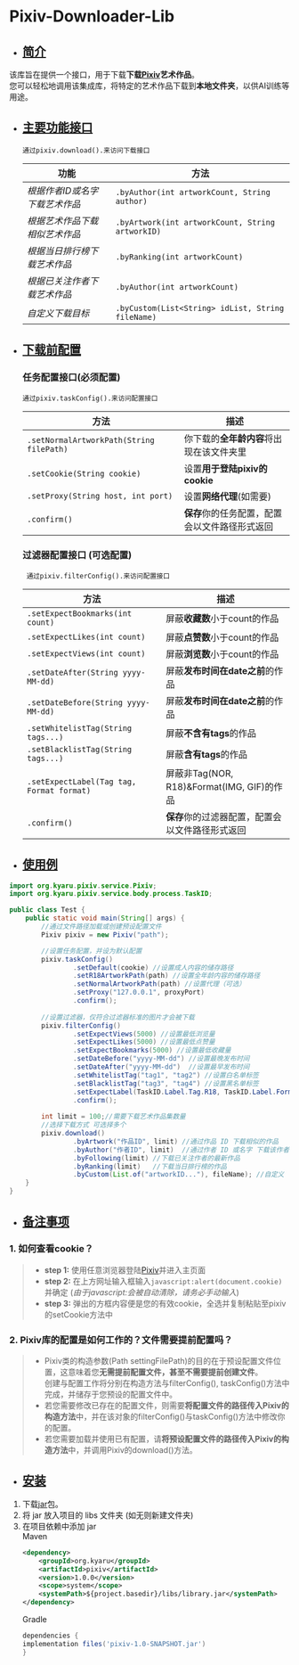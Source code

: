 # Pixiv-Downloader-Lib
- ## [简介]()
该库旨在提供一个接口，用于下载**下载[Pixiv](https://www.pixiv.net)艺术作品**。  
您可以轻松地调用该集成库，将特定的艺术作品下载到**本地文件夹**，以供AI训练等用途。
 - ## [主要功能接口]()
       通过pixiv.download().来访问下载接口
     | 功能                | 方法                                                |
     |---------------------------------------------------|---------------------------------------------------|
     | *根据作者ID或名字下载艺术作品* | `.byAuthor(int artworkCount, String author)`      
     | *根据艺术作品下载相似艺术作品*  | `.byArtwork(int artworkCount, String artworkID)`  |
     | *根据当日排行榜下载艺术作品*   | `.byRanking(int artworkCount)`                    |
     | *根据已关注作者下载艺术作品*   | `.byAuthor(int artworkCount)`                     |
     | *自定义下载目标*        | `.byCustom(List<String> idList, String fileName)` |

- ##  [下载前配置]()
  ### 任务配置接口(必须配置)
      通过pixiv.taskConfig().来访问配置接口
    | 方法                                      | 描述                                        |
    |-------------------------------------------|---------------------------------------------|
    | `.setNormalArtworkPath(String filePath)`  | 你下载的**全年龄内容**将出现在该文件夹里                    |
    | `.setCookie(String cookie)`               | 设置**用于登陆pixiv的cookie**                    |
    | `.setProxy(String host, int port)`        | 设置**网络代理**(如需要)                           |
    | `.confirm()`                              | **保存**你的任务配置，配置会以文件路径形式返回                 |


  ### 过滤器配置接口 (可选配置)
       通过pixiv.filterConfig().来访问配置接口
   | 方法                                        | 描述                                   |
   |-------------------------------------------|--------------------------------------|
   | `.setExpectBookmarks(int count)`          | 屏蔽**收藏数**小于count的作品                  |
   | `.setExpectLikes(int count)`              | 屏蔽**点赞数**小于count的作品                  |
   | `.setExpectViews(int count)`              | 屏蔽**浏览数**小于count的作品                  |
   | `.setDateAfter(String yyyy-MM-dd)`        | 屏蔽**发布时间在date之前**的作品                 |
   | `.setDateBefore(String yyyy-MM-dd)`       | 屏蔽**发布时间在date之前**的作品                 |
   | `.setWhitelistTag(String tags...)`        | 屏蔽**不含有tags**的作品                     |
   | `.setBlacklistTag(String tags...)`        | 屏蔽**含有tags**的作品                      |
   | `.setExpectLabel(Tag tag, Format format)` | 屏蔽非Tag(NOR, R18)&Format(IMG, GIF)的作品 |
   | `.confirm()`                              | **保存**你的过滤器配置，配置会以文件路径形式返回           |

- ## [使用例]()
```java
import org.kyaru.pixiv.service.Pixiv;
import org.kyaru.pixiv.service.body.process.TaskID;

public class Test {
    public static void main(String[] args) {
        //通过文件路径加载或创建预设配置文件
        Pixiv pixiv = new Pixiv("path");

        //设置任务配置，并设为默认配置
        pixiv.taskConfig()
                .setDefault(cookie) //设置成人内容的储存路径
                .setR18ArtworkPath(path) //设置全年龄内容的储存路径
                .setNormalArtworkPath(path) //设置代理（可选）
                .setProxy("127.0.0.1", proxyPort)
                .confirm();
        
        //设置过滤器，仅符合过滤器标准的图片才会被下载
        pixiv.filterConfig()
                .setExpectViews(5000) //设置最低浏览量
                .setExpectLikes(5000) //设置最低点赞量
                .setExpectBookmarks(5000) //设置最低收藏量
                .setDateBefore("yyyy-MM-dd") //设置最晚发布时间
                .setDateAfter("yyyy-MM-dd")  //设置最早发布时间
                .setWhitelistTag("tag1", "tag2") //设置白名单标签
                .setBlacklistTag("tag3", "tag4") //设置黑名单标签
                .setExpectLabel(TaskID.Label.Tag.R18, TaskID.Label.Format.GIF) //设置仅下载成人动图
                .confirm();
        
        int limit = 100;//需要下载艺术作品集数量
        //选择下载方式 可选择多个
        pixiv.download()
                .byArtwork("作品ID", limit) //通过作品 ID 下载相似的作品
                .byAuthor("作者ID", limit)  //通过作者 ID 或名字 下载该作者的最新作品
                .byFollowing(limit) //下载已关注作者的最新作品
                .byRanking(limit)   //下载当日排行榜的作品
                .byCustom(List.of("artworkID..."), fileName); //自定义
    }
}
```
- ## [备注事项]()
### 1. 如何查看cookie？
> - **step 1:** 使用任意浏览器登陆[Pixiv](https://www.pixiv.net)并进入主页面  
> -  **step 2:** 在上方网址输入框输入`javascript:alert(document.cookie)`并确定 (*由于javascript:会被自动清除，请务必手动输入*)  
> -  **step 3:** 弹出的方框内容便是您的有效cookie，全选并复制粘贴至pixiv的setCookie方法中
### 2. Pixiv库的配置是如何工作的？文件需要提前配置吗？
> - Pixiv类的构造参数(Path settingFilePath)的目的在于预设配置文件位置，这意味着您**无需提前配置文件，甚至不需要提前创建文件**。   
> 创建与配置工作将分别在构造方法与filterConfig(), taskConfig()方法中完成，并储存于您预设的配置文件中。  
> - 若您需要修改已存在的配置文件，则需要**将配置文件的路径传入Pixiv的构造方法**中，并在该对象的filterConfig()与taskConfig()方法中修改你的配置。
> - 若您需要加载并使用已有配置，请**将预设配置文件的路径传入Pixiv的构造方法**中，并调用Pixiv的download()方法。

- ## [安装]()
1. 下载[jar](https://github.com/Ita-Ya/Pixiv/releases/download/lib/pixiv-1.0-SNAPSHOT.jar)包。
2. 将 jar 放入项目的 libs 文件夹 (如无则新建文件夹)
3. 在项目依赖中添加 jar  
   Maven
   ```xml
   <dependency>
       <groupId>org.kyaru</groupId>
       <artifactId>pixiv</artifactId>
       <version>1.0.0</version>
       <scope>system</scope>
       <systemPath>${project.basedir}/libs/library.jar</systemPath>
   </dependency>
   ```
   Gradle
   ```groovy
   dependencies {
   implementation files('pixiv-1.0-SNAPSHOT.jar')
   }
   ```
   




